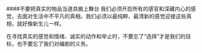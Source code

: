 ####不要把真实的物品当道具搬上舞台
我们必须开启所有的感官和深藏内心的感觉，去面对生活中不平凡的真相。我们必须以最纯粹、最清新的感觉迎接这些真相，就好像新生儿一样。

在寻找真实的感觉和情绪、诚实的动作和举止时，不要忘了“选择”才是我们的目标，也不要忘了我们对编剧的义务。
